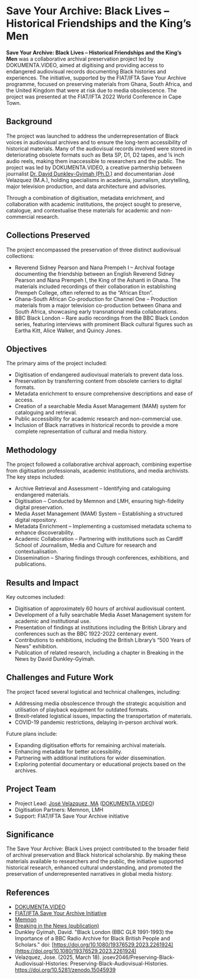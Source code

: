 # Save Your Archive: Black Lives – Historical Friendships and the King’s Men

**Save Your Archive: Black Lives – Historical Friendships and the King’s Men** was a collaborative archival preservation project led by DOKUMENTA.VIDEO, aimed at digitising and providing access to endangered audiovisual records documenting Black histories and experiences. The initiative, supported by the FIAT/IFTA Save Your Archive programme, focused on preserving materials from Ghana, South Africa, and the United Kingdom that were at risk due to media obsolescence. The project was presented at the FIAT/IFTA 2022 World Conference in Cape Town.

## Background

The project was launched to address the underrepresentation of Black voices in audiovisual archives and to ensure the long-term accessibility of historical materials. Many of the audiovisual records involved were stored in deteriorating obsolete formats such as Beta SP, D1, D2 tapes, and ¼ inch audio reels, making them inaccessible to researchers and the public. The project was led by DOKUMENTA.VIDEO, a creative partnership between journalist [Dr. David Dunkley-Gyimah (Ph.D.)](https://profiles.cardiff.ac.uk/staff/gyimahd) and documentarian José Velazquez (M.A.), holding specialisms in academia, journalism, storytelling, major television production, and data architecture and advisories.

Through a combination of digitisation, metadata enrichment, and collaboration with academic institutions, the project sought to preserve, catalogue, and contextualise these materials for academic and non-commercial research.

## Collections Preserved

The project encompassed the preservation of three distinct audiovisual collections:

* Reverend Sidney Pearson and Nana Prempeh I – Archival footage documenting the friendship between an English Reverend Sidney Pearson and Nana Prempeh I, the King of the Ashanti in Ghana. The materials included recordings of their collaboration in establishing Prempeh College, often referred to as the “African Eton”.
* Ghana-South African Co-production for Channel One – Production materials from a major television co-production between Ghana and South Africa, showcasing early transnational media collaborations.
* BBC Black London – Rare audio recordings from the BBC Black London series, featuring interviews with prominent Black cultural figures such as Eartha Kitt, Alice Walker, and Quincy Jones.

## Objectives

The primary aims of the project included:

* Digitisation of endangered audiovisual materials to prevent data loss.
* Preservation by transferring content from obsolete carriers to digital formats.
* Metadata enrichment to ensure comprehensive descriptions and ease of access.
* Creation of a searchable Media Asset Management (MAM) system for cataloguing and retrieval.
* Public accessibility for academic research and non-commercial use.
* Inclusion of Black narratives in historical records to provide a more complete representation of cultural and media history.

## Methodology

The project followed a collaborative archival approach, combining expertise from digitisation professionals, academic institutions, and media archivists. The key steps included:

* Archive Retrieval and Assessment – Identifying and cataloguing endangered materials.
* Digitisation – Conducted by Memnon and LMH, ensuring high-fidelity digital preservation.
* Media Asset Management (MAM) System – Establishing a structured digital repository.
* Metadata Enrichment – Implementing a customised metadata schema to enhance discoverability.
* Academic Collaboration – Partnering with institutions such as Cardiff School of Journalism, Media and Culture for research and contextualisation.
* Dissemination – Sharing findings through conferences, exhibitions, and publications.

## Results and Impact

Key outcomes included:

* Digitisation of approximately 60 hours of archival audiovisual content.
* Development of a fully searchable Media Asset Management system for academic and institutional use.
* Presentation of findings at institutions including the British Library and conferences such as the BBC 1922-2022 centenary event.
* Contributions to exhibitions, including the British Library’s “500 Years of News” exhibition.
* Publication of related research, including a chapter in Breaking in the News by David Dunkley-Gyimah.

## Challenges and Future Work

The project faced several logistical and technical challenges, including:

* Addressing media obsolescence through the strategic acquisition and utilisation of playback equipment for outdated formats.
* Brexit-related logistical issues, impacting the transportation of materials.
* COVID-19 pandemic restrictions, delaying in-person archival work.

Future plans include:

* Expanding digitisation efforts for remaining archival materials.
* Enhancing metadata for better accessibility.
* Partnering with additional institutions for wider dissemination.
* Exploring potential documentary or educational projects based on the archives.

## Project Team

* Project Lead: [José Velazquez, MA](https://orcid.org/0000-0003-4862-6021) ([DOKUMENTA.VIDEO](https://dokumenta.video/))
* Digitisation Partners: Memnon, LMH
* Support: FIAT/IFTA Save Your Archive initiative

## Significance

The Save Your Archive: Black Lives project contributed to the broader field of archival preservation and Black historical scholarship. By making these materials available to researchers and the public, the initiative supported historical research, enhanced cultural understanding, and promoted the preservation of underrepresented narratives in global media history.

## References

* [DOKUMENTA.VIDEO](https://www.dokumenta.video/)
* [FIAT/IFTA Save Your Archive Initiative](https://fiatifta.org/save-your-archive/)
* [Memnon](https://memnon.com/)
* [Breaking in the News (publication)](https://blogs.bl.uk/thenewsroom/2022/04/breaking-the-news.html)
* Dunkley Gyimah, David. "Black London (BBC GLR 1991-1993) the Importance of a BBC Radio Archive for Black British People and Scholars." doi: [https://doi.org/10.1080/19376529.2023.2261924](https://doi.org/10.1080/19376529.2023.2261924)
* Velazquez, Jose. (2025, March 18). josev2046/Preserving-Black-Audiovisual-Histories: Preserving-Black-Audiovisual-Histories. https://doi.org/10.5281/zenodo.15045939
